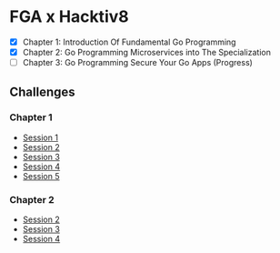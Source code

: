 # FGA x Hacktiv8

- [x] Chapter 1: Introduction Of Fundamental Go Programming
- [x] Chapter 2: Go Programming Microservices into The Specialization
- [ ] Chapter 3: Go Programming Secure Your Go Apps (Progress)

## Challenges

### Chapter 1

- [Session 1](./ch1/challenge/standar_output.go)
- [Session 2](./ch1/challenge/struktur_kontrol.go)
- [Session 3](./ch1/challenge/calcword.go)
- [Session 4](./ch1/challenge/biodata.go)
- [Session 5](./ch1/challenge/goroutine.go)

### Chapter 2

- [Session 2](./book-api/)
- [Session 3](./book-sql-api/)
- [Session 4](./book-sql-gorm-api/)
